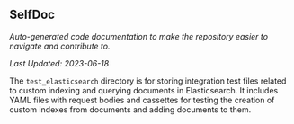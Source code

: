 <!--- START SELFDOC --->
## SelfDoc
_Auto-generated code documentation to make the repository easier to navigate and contribute to._

_Last Updated: 2023-06-18_

The `test_elasticsearch` directory is for storing integration test files related to custom indexing and querying documents in Elasticsearch. It includes YAML files with request bodies and cassettes for testing the creation of custom indexes from documents and adding documents to them.

<!--- END SELFDOC --->